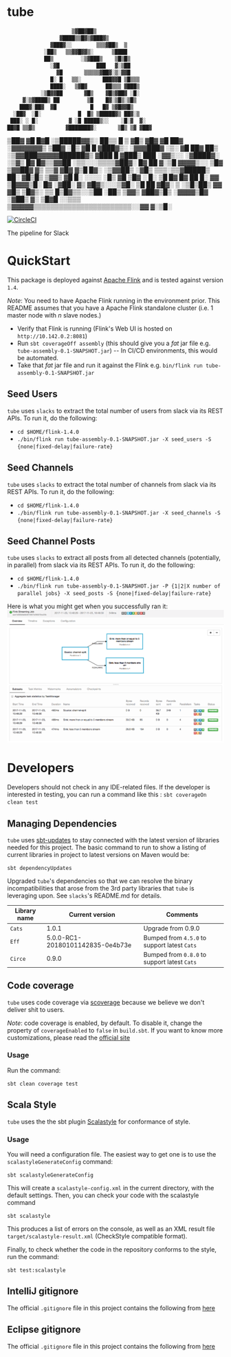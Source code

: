 # tube

                         ▒▓██▓██▒
                     ▓████▒▒█▓▒▓███▓▒
                  ▓███▓░░        ▒▒▒▓██▒  ▒
                ░██▒   ▒▒▓▓█▓▓▒░      ▒████
                ██▒         ░▒▓███▒    ▒█▒█▒
                  ░▓█            ███   ▓░▒██
                    ▓█       ▒▒▒▒▒▓██▓░▒░▓▓█
                  █░ █   ▒▒░       ███▓▓█ ▒█▒▒▒
                  ████░   ▒▓█▓      ██▒▒▒ ▓███▒
               ░▒█▓▓██       ▓█▒    ▓█▒▓██▓ ░█░
         ▓░▒▓████▒ ██         ▒█    █▓░▒█▒░▒█▒
        ███▓░██▓  ▓█           █   █▓ ▒▓█▓▓█▒
      ░██▓  ░█░            █  █▒ ▒█████▓▒ ██▓░▒
     ███░ ░ █░          ▓ ░█ █████▒░░    ░█░▓  ▓░
    ██▓█ ▒▒▓▒          ▓███████▓░       ▒█▒ ▒▓ ▓██▓
 ▒██▓ ▓█ █▓█       ░▒█████▓▓▒░         ██▒▒  █ ▒  ▓█▒
 ▓█▓  ▓█ ██▓ ░▓▓▓▓▓▓▓▒              ▒██▓           ░█▒
 ▓█    █ ▓███▓▒░              ░▓▓▓███▓          ░▒░ ▓█
 ██▓    ██▒    ░▒▓▓███▓▓▓▓▓██████▓▒            ▓███  █
▓███▒ ███   ░▓▓▒░░   ░▓████▓░                  ░▒▓▒  █▓
█▓▒▒▓▓██  ░▒▒░░░▒▒▒▒▓██▓░                            █▓
██ ▓░▒█   ▓▓▓▓▒░░  ▒█▓       ▒▓▓██▓    ▓▒          ▒▒▓
▓█▓ ▓▒█  █▓░  ░▒▓▓██▒            ░▓█▒   ▒▒▒░▒▒▓█████▒
 ██░ ▓█▒█▒  ▒▓▓▒  ▓█                █░      ░░░░   ░█▒
 ▓█   ▒█▓   ░     █░                ▒█              █▓
  █▓   ██         █░                 ▓▓        ▒█▓▓▓▒█░
   █▓ ░▓██░       ▓▒                  ▓█▓▒░░░▒▓█░    ▒█
    ██   ▓█▓░      ▒                    ░▒█▒██▒      ▓▓
     ▓█▒   ▒█▓▒░                         ▒▒ █▒█▓▒▒░░▒██
      ░██▒    ▒▓▓▒                     ▓██▓▒█▒ ░▓▓▓▓▒█▓
        ░▓██▒                          ▓░  ▒█▓█  ░░▒▒▒
            ▒▓▓▓▓▓▒▒▒▒▒▒▒▒▒▒▒▒▒▒▒▒▒▒▒▒▒▒▒░░▓▓  ▓░▒█░

[![CircleCI](https://circleci.com/gh/nugit/tube/tree/master.svg?style=svg)](https://circleci.com/gh/nugit/tube/tree/master)

The pipeline for Slack

# QuickStart

This package is deployed against [Apache Flink](http://flink.apache.org) and is tested against version `1.4`.

*Note*: You need to have Apache Flink running in the environment prior. This
README assumes that you have a Apache Flink standalone cluster (i.e. 1 master
node with _n_ slave nodes.)

- Verify that Flink is running (Flink's Web UI is hosted on `http://10.142.0.2:8081`)
- Run `sbt coverageOff assembly` (this should give you a _fat_ jar file e.g.  `tube-assembly-0.1-SNAPSHOT.jar`)
-- In CI/CD environments, this would be automated.
- Take that _fat_ jar file and run it against the Flink e.g. `bin/flink run tube-assembly-0.1-SNAPSHOT.jar`

## Seed Users

`tube` uses `slacks` to extract the total number of users from slack via its
REST APIs. To run it, do the following:

- `cd $HOME/flink-1.4.0`
- `./bin/flink run tube-assembly-0.1-SNAPSHOT.jar -X seed_users -S {none|fixed-delay|failure-rate}`

## Seed Channels

`tube` uses `slacks` to extract the total number of channels from slack via its
REST APIs. To run it, do the following:

- `cd $HOME/flink-1.4.0`
- `./bin/flink run tube-assembly-0.1-SNAPSHOT.jar -X seed_channels -S {none|fixed-delay|failure-rate}`

## Seed Channel Posts

`tube` uses `slacks` to extract all posts from all detected channels (potentially, in parallel) from slack via its
REST APIs. To run it, do the following:

- `cd $HOME/flink-1.4.0`
- `./bin/flink run tube-assembly-0.1-SNAPSHOT.jar -P {1|2|X number of parallel jobs} -X seed_posts -S {none|fixed-delay|failure-rate}`

Here is what you might get when you successfully ran it:
![Screen to Tube running against Flink](./images/tube_on_flink.png)

# Developers

Developers should not check in any IDE-related files. If the developer is
interested in testing, you can run a command like this : `sbt coverageOn clean test`

## Managing Dependencies

`tube` uses [sbt-updates](https://github.com/rtimush/sbt-updates) to stay connected with the latest version of
libraries needed for this project. The basic command to run to show a listing
of current libraries in project to latest versions on Maven would be:
```
sbt dependencyUpdates
```

Upgraded `tube`'s dependencies so that we can resolve the binary incompatibilities that arose from the 3rd party libraries that `tube` is leveraging upon. See `slacks`'s README.md for details.

Library name | Current version | Comments
-------------| ----------------|----------
`Cats`       | 1.0.1           | Upgrade from 0.9.0
`Eff`        | 5.0.0-RC1-20180101142835-0e4b73e| Bumped from `4.5.0` to support latest `Cats`
`Circe`      | 0.9.0 | Bumped from `0.8.0` to support latest `Cats`

## Code coverage

`tube` uses code coverage via [scoverage](https://github.com/scoverage/sbt-scoverage) because we believe we don't deliver shit to users.

*Note*: code coverage is enabled, by default. To disable it, change the
property of `coverageEnabled` to `false` in `build.sbt`. If you want to know
more customizations, please read the [official site](https://github.com/scoverage/sbt-scoverage)

### Usage

Run the command:
```
sbt clean coverage test
```

## Scala Style

`tube` uses the the sbt plugin [Scalastyle](http://www.scalastyle.org/sbt.html) for conformance of style.

### Usage

You will need a configuration file. The easiest way to get one is to use the `scalastyleGenerateConfig` command:
```
sbt scalastyleGenerateConfig
```
This will create a `scalastyle-config.xml` in the current directory, with the default settings. Then, you can check your code with the scalastyle command
```
sbt scalastyle
```
This produces a list of errors on the console, as well as an XML result file `target/scalastyle-result.xml` (CheckStyle compatible format).

Finally, to check whether the code in the repository conforms to the style, run
the command:
```
sbt test:scalastyle
```

## IntelliJ gitignore

The official `.gitignore` file in this project contains the following from
[here](https://github.com/github/gitignore/blob/master/Global/JetBrains.gitignore)

## Eclipse gitignore

The official `.gitignore` file in this project contains the following from 
[here](https://github.com/github/gitignore/blob/master/Global/Eclipse.gitignore)

